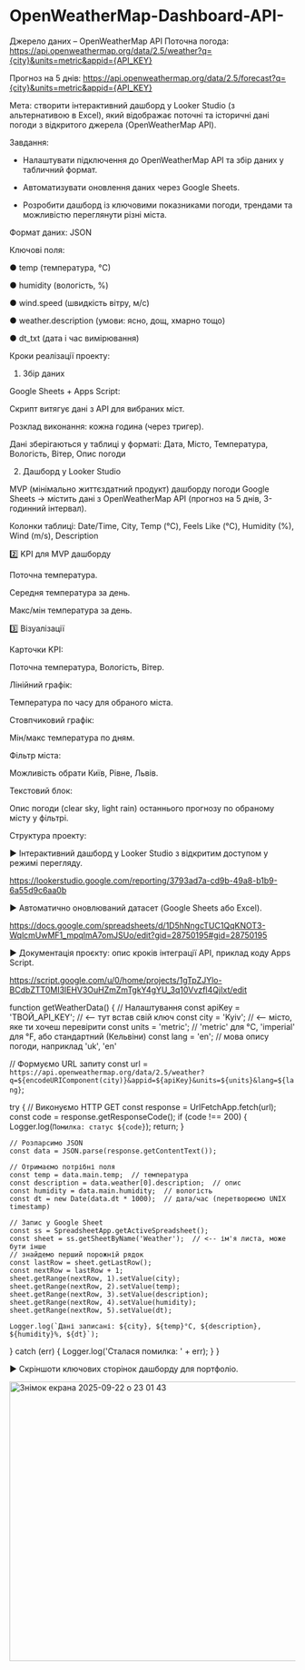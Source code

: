 # OpenWeatherMap-Dashboard-API-
Джерело даних – OpenWeatherMap API
Поточна погода: https://api.openweathermap.org/data/2.5/weather?q={city}&units=metric&appid={API_KEY}

Прогноз на 5 днів: https://api.openweathermap.org/data/2.5/forecast?q={city}&units=metric&appid={API_KEY}

Мета: створити інтерактивний дашборд у Looker Studio (з альтернативою в Excel), який відображає поточні та історичні дані погоди з відкритого джерела (OpenWeatherMap API).

Завдання: 
- Налаштувати підключення до OpenWeatherMap API та збір даних у табличний формат.

- Автоматизувати оновлення даних через Google Sheets.

- Розробити дашборд із ключовими показниками погоди, трендами та можливістю переглянути різні міста.

Формат даних: JSON

Ключові поля:

● temp (температура, °C)

● humidity (вологість, %)

● wind.speed (швидкість вітру, м/с)

● weather.description (умови: ясно, дощ, хмарно тощо)

● dt_txt (дата і час вимірювання)

Кроки реалізації проекту:
1. Збір даних

Google Sheets + Apps Script:

Скрипт витягує дані з API для вибраних міст.

Розклад виконання: кожна година (через тригер).

Дані зберігаються у таблиці у форматі:
Дата, Місто, Температура, Вологість, Вітер, Опис погоди

2. Дашборд у Looker Studio

MVP (мінімально життєздатний продукт) дашборду погоди
Google Sheets → містить дані з OpenWeatherMap API (прогноз на 5 днів, 3-годинний інтервал).

Колонки таблиці:
Date/Time, City, Temp (°C), Feels Like (°C), Humidity (%), Wind (m/s), Description

2️⃣ KPI для MVP дашборду

Поточна температура.

Середня температура за день.

Макс/мін температура за день.


3️⃣ Візуалізації

Карточки KPI:

Поточна температура, Вологість, Вітер.

Лінійний графік:

Температура по часу для обраного міста.

Стовпчиковий графік:

Мін/макс температура по дням.

Фільтр міста:

Можливість обрати Київ, Рівне, Львів.

Текстовий блок:

Опис погоди (clear sky, light rain) останнього прогнозу по обраному місту у фільтрі.

Структура проекту:

▶ Інтерактивний дашборд у Looker Studio з відкритим доступом у режимі перегляду.

https://lookerstudio.google.com/reporting/3793ad7a-cd9b-49a8-b1b9-6a55d9c6aa0b

▶ Автоматично оновлюваний датасет (Google Sheets або Excel).

https://docs.google.com/spreadsheets/d/1D5hNngcTUC1QqKNOT3-WqlcmUwMF1_mpqlmA7omJSUo/edit?gid=28750195#gid=28750195

▶ Документація проєкту: опис кроків інтеграції API, приклад коду Apps Script.

https://script.google.com/u/0/home/projects/1gTpZJYlo-BCdbZTT0MI3lEHV3OuHZmZmTgkY4gYU_3q10VvzfI4QjIxt/edit

function getWeatherData() {
  // Налаштування
  const apiKey = 'ТВОЙ_API_KEY';  // <-- тут встав свій ключ
  const city = 'Kyiv';           // <-- місто, яке ти хочеш перевірити
  const units = 'metric';        // 'metric' для °C, 'imperial' для °F, або стандартний (Кельвіни)
  const lang = 'en';             // мова опису погоди, наприклад 'uk', 'en'

  // Формуємо URL запиту
  const url = `https://api.openweathermap.org/data/2.5/weather?q=${encodeURIComponent(city)}&appid=${apiKey}&units=${units}&lang=${lang}`;

  try {
    // Виконуємо HTTP GET
    const response = UrlFetchApp.fetch(url);
    const code = response.getResponseCode();
    if (code !== 200) {
      Logger.log(`Помилка: статус ${code}`);
      return;
    }

    // Розпарсимо JSON
    const data = JSON.parse(response.getContentText());

    // Отримаємо потрібні поля
    const temp = data.main.temp;  // температура
    const description = data.weather[0].description;  // опис
    const humidity = data.main.humidity;  // вологість
    const dt = new Date(data.dt * 1000);  // дата/час (перетворюємо UNIX timestamp)
    
    // Запис у Google Sheet
    const ss = SpreadsheetApp.getActiveSpreadsheet();
    const sheet = ss.getSheetByName('Weather');  // <-- ім'я листа, може бути інше
    // знайдемо перший порожній рядок
    const lastRow = sheet.getLastRow();
    const nextRow = lastRow + 1;
    sheet.getRange(nextRow, 1).setValue(city);
    sheet.getRange(nextRow, 2).setValue(temp);
    sheet.getRange(nextRow, 3).setValue(description);
    sheet.getRange(nextRow, 4).setValue(humidity);
    sheet.getRange(nextRow, 5).setValue(dt);

    Logger.log(`Дані записані: ${city}, ${temp}°C, ${description}, ${humidity}%, ${dt}`);
  } catch (err) {
    Logger.log('Сталася помилка: ' + err);
  }
}


▶ Скріншоти ключових сторінок дашборду для портфоліо.

<img width="786" height="491" alt="Знімок екрана 2025-09-22 о 23 01 43" src="https://github.com/user-attachments/assets/cef9f3cd-ea56-43b5-a373-b81e34142f26" />

